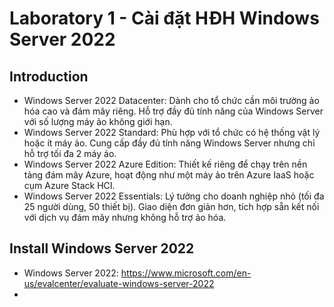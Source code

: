 # Laboratory 1 - Cài đặt HĐH Windows Server 2022
## Introduction
- Windows Server 2022 Datacenter: Dành cho tổ chức cần môi trường ảo hóa cao và đám mây riêng. Hỗ trợ đầy đủ tính năng của Windows Server với số lượng máy ảo không giới hạn.
- Windows Server 2022 Standard: Phù hợp với tổ chức có hệ thống vật lý hoặc ít máy ảo. Cung cấp đầy đủ tính năng Windows Server nhưng chỉ hỗ trợ tối đa 2 máy ảo.
- Windows Server 2022 Azure Edition: Thiết kế riêng để chạy trên nền tảng đám mây Azure, hoạt động như một máy ảo trên Azure IaaS hoặc cụm Azure Stack HCI.
- Windows Server 2022 Essentials: Lý tưởng cho doanh nghiệp nhỏ (tối đa 25 người dùng, 50 thiết bị). Giao diện đơn giản hơn, tích hợp sẵn kết nối với dịch vụ đám mây nhưng không hỗ trợ ảo hóa.
## Install Windows Server 2022
- Windows Server 2022: https://www.microsoft.com/en-us/evalcenter/evaluate-windows-server-2022
- 

